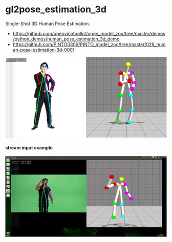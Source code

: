 # gl2pose_estimation_3d
Single-Shot 3D Human Pose Estimation.
 - https://github.com/openvinotoolkit/open_model_zoo/tree/master/demos/python_demos/human_pose_estimation_3d_demo
 - https://github.com/PINTO0309/PINTO_model_zoo/tree/master/029_human-pose-estimation-3d-0001

 ![capture image](gl2pose_estimation_3d.jpg "capture image")

#### stream input example

 ![capture image](gl2pose_estimation_3d_mov.gif "capture image")

